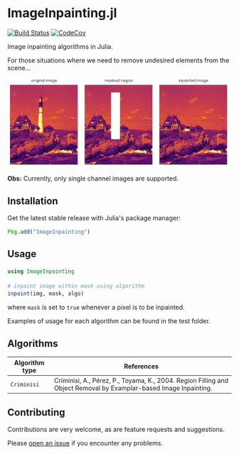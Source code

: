 # ImageInpainting.jl

[![Build Status](https://travis-ci.org/JuliaImages/ImageInpainting.jl.svg?branch=master)](https://travis-ci.org/JuliaImages/ImageInpainting.jl)
[![CodeCov](https://codecov.io/gh/JuliaImages/ImageInpainting.jl/branch/master/graph/badge.svg)](https://codecov.io/gh/JuliaImages/ImageInpainting.jl)

Image inpainting algorithms in Julia.

For those situations where we need to remove undesired elements from the scene...

![lighthouse](imgs/lighthouse.png)

**Obs:** Currently, only single channel images are supported.

## Installation

Get the latest stable release with Julia's package manager:

```julia
Pkg.add("ImageInpainting")
```

## Usage

```julia
using ImageInpainting

# inpaint image within mask using algorithm
inpaint(img, mask, algo)
```
where `mask` is set to `true` whenever a pixel is to be inpainted.

Examples of usage for each algorithm can be found in the test folder.

## Algorithms

| Algorithm type | References |
|----------------|------------|
| `Criminisi` | Criminisi, A., Pérez, P., Toyama, K., 2004. Region Filling and Object Removal by Examplar-based Image Inpainting. |

## Contributing

Contributions are very welcome, as are feature requests and suggestions.

Please [open an issue](https://github.com/JuliaImages/ImageInpainting.jl/issues) if you encounter
any problems.
